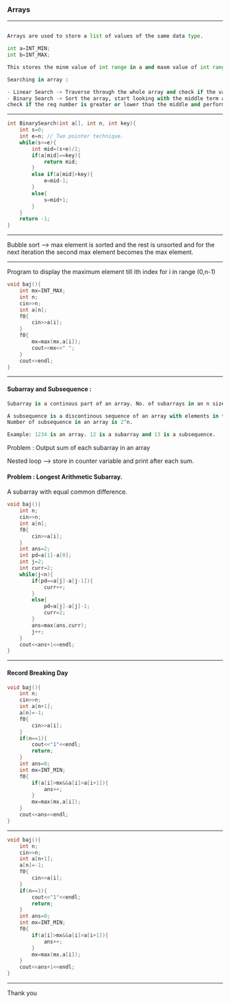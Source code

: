 ### Arrays

---

```py

Arrays are used to store a list of values of the same data type.

int a=INT_MIN;
int b=INT_MAX;

This stores the minm value of int range in a and maxm value of int range in b;

Searching in array : 

- Linear Search -> Traverse through the whole array and check if the value being searched gets a match. O(n)
- Binary Search -> Sort the array, start looking with the middle term and 
check if the req number is greater or lower than the middle and perform binary search again for the remaining part of the array. O(logn)
```

---

```cpp
int BinarySearch(int a[], int n, int key){
    int s=0;
    int e=n; // Two pointer technique.
    while(s<=e){
        int mid=(s+e)/2;
        if(a[mid]==key){
            return mid;
        }
        else if(a[mid]>key){
            e=mid-1;
        }
        else{
            s=mid+1;
        }
    }
    return -1;
}
```

---

Bubble sort --> max element is sorted and the rest is unsorted and for the next iteration the second max element becomes the max element.

---

Program to display the maximum element till ith index for i in range (0,n-1)

```cpp
void baj(){
    int mx=INT_MAX;
    int n;
    cin>>n;
    int a[n];
    f0{
        cin>>a[i];
    }
    f0{
        mx=max(mx,a[i]);
        cout<<mx<<" ";
    }
    cout<<endl;
}
```

---

#### Subarray and Subsequence : 

```py
Subarray is a continous part of an array. No. of subarrays in an n sized array = n*(n+1) / 2

A subsequence is a discontinous sequence of an array with elements in the same order.
Number of subsequence in an array is 2^n.

Example: 1234 is an array. 12 is a subarray and 13 is a subsequence.
```

Problem : Output sum of each subarray in an array

Nested loop --> store in counter variable and print after each sum.

#### Problem : Longest Arithmetic Subarray.

A subarray with equal common difference.

```cpp
void baj(){
    int n;
    cin>>n;
    int a[n];
    f0{
        cin>>a[i];
    }
    int ans=2;
    int pd=a[1]-a[0];
    int j=2;
    int curr=2;
    while(j<n){
        if(pd==a[j]-a[j-1]){
            curr++;
        }
        else{
            pd=a[j]-a[j]-1;
            curr=2;
        }
        ans=max(ans,curr);
        j++;
    }
    cout<<ans+1<<endl;
}
```

---

#### Record Breaking Day

```cpp
void baj(){
    int n;
    cin>>n;
    int a[n+1];
    a[n]=-1;
    f0{
        cin>>a[i];
    }
    if(n==1){
        cout<<"1"<<endl;
        return;
    }
    int ans=0;
    int mx=INT_MIN;
    f0{
        if(a[i]>mx&&a[i]>a[i+1]){
            ans++;
        }
        mx=max(mx,a[i]);
    }
    cout<<ans<<endl;
}
```

---

```cpp
void baj(){
    int n;
    cin>>n;
    int a[n+1];
    a[n]=-1;
    f0{
        cin>>a[i];
    }
    if(n==1){
        cout<<"1"<<endl;
        return;
    }
    int ans=0;
    int mx=INT_MIN;
    f0{
        if(a[i]>mx&&a[i]>a[i+1]){
            ans++;
        }
        mx=max(mx,a[i]);
    }
    cout<<ans+1<<endl;
}

```

---

Thank you
